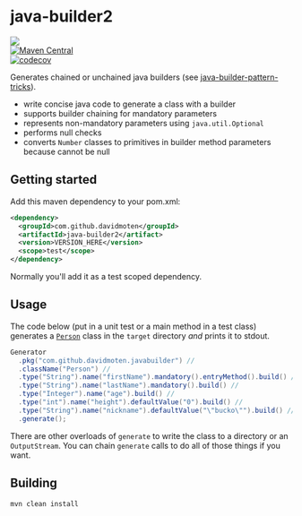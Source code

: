 # java-builder2
<a href="https://travis-ci.org/davidmoten/java-builder2"><img src="https://travis-ci.org/davidmoten/java-builder2.svg"/></a><br/>
[![Maven Central](https://maven-badges.herokuapp.com/maven-central/com.github.davidmoten/java-builder2/badge.svg?style=flat)](https://maven-badges.herokuapp.com/maven-central/com.github.davidmoten/java-builder2)<br/>
[![codecov](https://codecov.io/gh/davidmoten/java-builder2/branch/master/graph/badge.svg)](https://codecov.io/gh/davidmoten/java-builder2)

Generates chained or unchained java builders (see [java-builder-pattern-tricks](https://github.com/davidmoten/java-builder-pattern-tricks)).

* write concise java code to generate a class with a builder
* supports builder chaining for mandatory parameters
* represents non-mandatory parameters using `java.util.Optional`
* performs null checks
* converts `Number` classes to primitives in builder method parameters because cannot be null

## Getting started
Add this maven dependency to your pom.xml:

```xml
<dependency>
  <groupId>com.github.davidmoten</groupId>
  <artifactId>java-builder2</artifact>
  <version>VERSION_HERE</version>
  <scope>test</scope>
</dependency>
```
Normally you'll add it as a test scoped dependency.

## Usage
The code below (put in a unit test or a main method in a test class) generates a [`Person`](src/test/java/com/github/davidmoten/javabuilder/Person.java) class in the `target` directory *and* prints it to stdout.

```java
Generator
  .pkg("com.github.davidmoten.javabuilder") //
  .className("Person") //
  .type("String").name("firstName").mandatory().entryMethod().build() //
  .type("String").name("lastName").mandatory().build() //
  .type("Integer").name("age").build() //
  .type("int").name("height").defaultValue("0").build() //
  .type("String").name("nickname").defaultValue("\"bucko\"").build() //
  .generate();
```
There are other overloads of `generate` to write the class to a directory or an `OutputStream`. You can chain `generate` calls to do all of those things if you want.

## Building
```bash
mvn clean install
```





